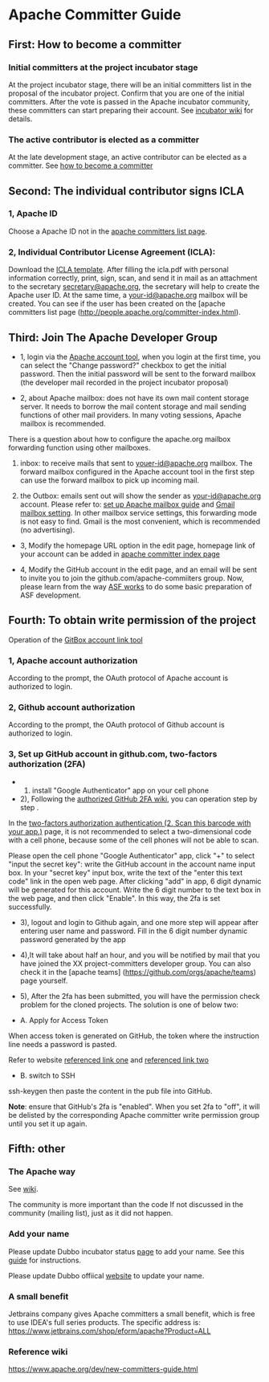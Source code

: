 # Apache Committer Guide

## First: How to become a committer

### Initial committers at the project incubator stage
At the project incubator stage, there will be an initial committers list in the proposal of the incubator project. Confirm that you are one of the initial committers. After the vote is passed in the Apache incubator community, these committers can start preparing their account. See [incubator wiki](https://wiki.apache.org/incubator/) for details.

### The active contributor is elected as a committer
At the late development stage, an active contributor can be elected as a committer. See [how to become a committer](https://www.apache.org/dev/new-committers-guide.html#becoming-a-committer)

## Second: The individual contributor signs ICLA

### 1, Apache ID
Choose a Apache ID not in the [apache committers list page](http://people.apache.org/committer-index.html).

### 2, Individual Contributor License Agreement  (ICLA):
Download the [ICLA template](https://www.apache.org/licenses/icla.pdf). After filling the icla.pdf with personal information correctly, print, sign, scan, and send it in mail as an attachment to the secretary secretary@apache.org, the secretary will help to create the Apache user ID. At the same time, a your-id@apache.org mailbox will be created. You can see if the user has been created on the [apache committers list page (http://people.apache.org/committer-index.html).

## Third: Join The Apache Developer Group

* 1, login via the [Apache account tool](https://id.apache.org/), when you login at the first time, you can select the "Change password?" checkbox  to get the initial password. Then the initial password will be sent to the forward mailbox (the developer mail recorded in the project incubator proposal)

* 2, about Apache mailbox: does not have its own mail content storage server. It needs to borrow the mail content storage and mail sending functions of other mail providers. In many voting sessions, Apache mailbox is recommended.

There is a question about how to configure the apache.org mailbox forwarding function using other mailboxes.

1) inbox: to receive mails that sent to youer-id@apache.org mailbox. The forward mailbox configured in the Apache account tool in the first step can use the forward mailbox to pick up incoming mail.

2) the Outbox: emails sent out will show the sender as  your-id@apache.org account. Please refer to: [set up Apache mailbox guide](https://reference.apache.org/committer/email) and [Gmail mailbox setting](http://gmailblog.blogspot.com/2009/07/send-mail-from-another-address-without.html). In other mailbox service settings, this forwarding mode is not easy to find. Gmail is the most convenient, which is recommended  (no advertising).

* 3, Modify the homepage URL option in the edit page, homepage link of  your account can be added in [apache committer index page](http://people.apache.org/committer-index.html) 

* 4, Modify the GitHub account in the edit page, and an email will be sent to invite you to join the github.com/apache-commiiters group. Now, please learn from the way [ASF works](http://www.apache.org/foundation/how-it-works.html#developers) to do some basic preparation of ASF development.

## Fourth: To obtain write permission of the project

Operation of the [GitBox account link tool](https://gitbox.apache.org/setup/) 

### 1, Apache account authorization

According to the prompt, the OAuth protocol of Apache account is authorized to login.

### 2, Github account authorization

According to the prompt, the OAuth protocol of Github account is authorized to login.

### 3, Set up GitHub account in github.com, two-factors authorization (2FA)

* 1) install "Google Authenticator" app on your cell phone
* 2), Following the [authorized GitHub 2FA wiki](https://help.github.com/articles/configuring-two-factor-authentication-via-a-totp-mobile-app/),  you can operation step by step .

In the [two-factors authorization authentication (2. Scan this barcode with your app.)](https://github.com/settings/two_factor_authentication/verify) page, it is not recommended to select a two-dimensional code with a cell phone, because some of the cell phones will not be able to scan.

Please open the cell phone "Google Authenticator" app, click "+" to select "input the secret key": write the GitHub account in the account name input box. In your "secret key" input box, write the text of the "enter this text code" link in the open web page. After clicking "add" in app, 6 digit dynamic will be generated for this account. Write the 6 digit number to the text box in the web page, and then click "Enable". In this way, the 2fa is set successfully.

* 3), logout and login to Github again, and one more step will appear after entering user name and password. Fill in the 6 digit number dynamic password  generated by the app 

* 4),It will take about half an hour, and you will be notified by mail that you have joined the XX project-committers developer group. You can also check it in the [apache teams] (https://github.com/orgs/apache/teams) page yourself.

* 5), After the 2fa has been submitted, you will have the permission check problem for the cloned projects. The solution is one of below two:

* A. Apply for Access Token

When access token is generated on GitHub, the token where the instruction line needs a password is pasted.

Refer to website [referenced link one](https://help.github.com/articles/https-cloning-errors/#provide-access-token-if-2fa-enabled) and [referenced link two](https://help.github.com/articles/creating-a-personal-access-token-for-the-command-line/)

* B. switch to SSH

ssh-keygen then paste the content in the pub file into GitHub.

**Note**: ensure that GitHub's 2fa is "enabled". When you set 2fa to "off", it will be delisted by the corresponding Apache committer write permission group until you set it up again.

## Fifth: other

### The Apache way

See [wiki](http://apache.org/foundation/governance/).

The community is more important than the code
If not discussed in the community (mailing list), just as it did not happen.

### Add your name

Please update Dubbo incubator status [page](https://incubator.apache.org/projects/dubbo.html) to add your name. See this [guide](./apache-dubbo-page_dev.md) for instructions.

Please update Dubbo offiical [website](../docs/2.7/developers/developers_dev.md) to update your name.


### A small benefit

Jetbrains company gives Apache committers a small benefit, which is free to use IDEA's full series products. The specific address is: https://www.jetbrains.com/shop/eform/apache?Product=ALL

### Reference wiki
https://www.apache.org/dev/new-committers-guide.html